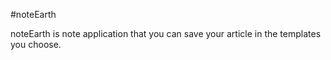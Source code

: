 #noteEarth

noteEarth is note application that you can save your article in the templates you choose.
